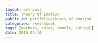 ```yaml
---
layout: art-post
title: Theory Of Emotion
public_id: portfolio/theory_of_emotion
categories: sketchbook
tags: [markers, color, doodle, surreal]
date: 2010-04-10
---
```

